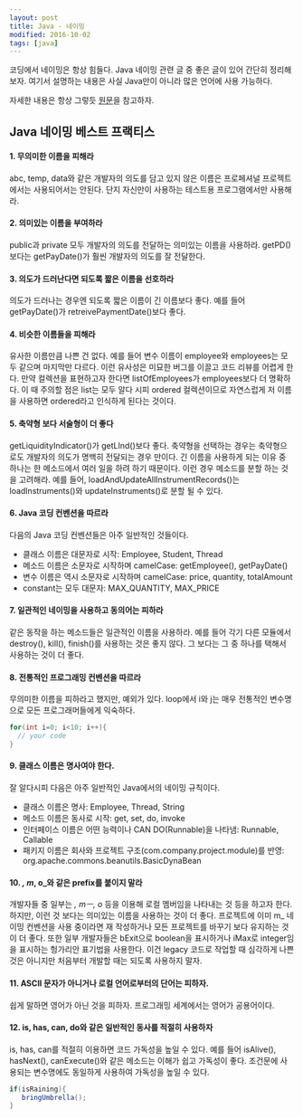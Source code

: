 ```yaml
---
layout: post
title: Java - 네이밍
modified: 2016-10-02
tags: [java]
---
```


코딩에서 네이밍은 항상 힘들다. Java 네이밍 관련 글 중 좋은 글이 있어 간단히 정리해 보자. 여기서 설명하는 내용은 사실 Java만이 아니라 많은 언어에 사용 가능하다. 

자세한 내용은 항상 그렇듯 [원문](http://javarevisited.blogspot.sg/2014/10/10-java-best-practices-to-name-variables-methods-classes-packages.html)을 참고하자.

## Java 네이밍 베스트 프랙티스  

#### 1. 무의미한 이름을 피해라

abc, temp, data와 같은 개발자의 의도를 담고 있지 않은 이름은 프로페셔널 프로젝트에서는 사용되어서는 안된다. 단지 자신만이 사용하는 테스트용 프로그램에서만 사용해라.

#### 2. 의미있는 이름을 부여하라 

public과 private 모두 개발자의 의도를 전달하는 의미있는 이름을 사용하라. getPD()보다는 getPayDate()가 훨씬 개발자의 의도를 잘 전달한다. 

#### 3. 의도가 드러난다면 되도록 짧은 이름을 선호하라

의도가 드러나는 경우엔 되도록 짧은 이름이 긴 이름보다 좋다. 예를 들어 getPayDate()가 retreivePaymentDate()보다 좋다. 

#### 4. 비슷한 이름들을 피해라

유사한 이름만큼 나쁜 건 없다. 예를 들어 변수 이름이 employee와 employees는 모두 같으며 마지막만 다르다. 이런 유사성은 미묘한 버그를 이끌고 코드 리뷰를 어렵게 한다. 만약 컬렉션을 표현하고자 한다면 listOfEmployees가 employees보다 더 명확하다. 이 때 주의할 점은 list는 모두 알다 시피 ordered 컬렉션이므로 자연스럽게 저 이름을 사용하면 ordered라고 인식하게 된다는 것이다. 

#### 5. 축약형 보다 서술형이 더 좋다

getLiquidityIndicator()가 getLInd()보다 좋다. 축약형을 선택하는 경우는 축약형으로도 개발자의 의도가 명백히 전달되는 경우 만이다. 
긴 이름을 사용하게 되는 이유 중 하나는 한 메소드에서 여러 일을 하려 하기 때문이다. 이런 경우 메소드를 분할 하는 것을 고려해라. 예를 들어, loadAndUpdateAllInstrumentRecords()는 loadInstruments()와 updateInstruments()로 분할 될 수 있다. 

#### 6. Java 코딩 컨벤션을 따르라

다음의 Java 코딩 컨벤션들은 아주 일반적인 것들이다. 

- 클래스 이름은 대문자로 시작: Employee, Student, Thread
- 메소드 이름은 소문자로 시작하며 camelCase: getEmployee(), getPayDate()
- 변수 이름은 역시 소문자로 시작하며 camelCase:  price, quantity, totalAmount
- constant는 모두 대문자: MAX_QUANTITY, MAX_PRICE

#### 7. 일관적인 네이밍을 사용하고 동의어는 피하라

같은 동작을 하는 메소드들은 일관적인 이름을 사용하라. 예를 들어 각기 다른 모듈에서 destroy(), kill(), finish()를 사용하는 것은 좋지 않다. 그 보다는 그 중 하나를 택해서 사용하는 것이 더 좋다. 

#### 8. 전통적인 프로그래밍 컨벤션을 따르라

무의미한 이름을 피하라고 했지만, 예외가 있다. loop에서 i와 j는 매우 전통적인 변수명으로 모든 프로그래머들에게 익숙하다. 

```java
for(int i=0; i<10; i++){
  // your code
}
```

#### 9. 클래스 이름은 명사여야 한다. 

잘 알다시피 다음은 아주 일반적인 Java에서의 네이밍 규칙이다. 

- 클래스 이름은 명사: Employee, Thread, String
- 메소드 이름은 동사로 시작: get, set, do, invoke
- 인터페이스 이름은 어떤 능력이나 CAN DO(Runnable)을 나타냄: Runnable, Callable
- 패키지 이름은 회사와 프로젝트 구조(com.company.project.module)를 반영: org.apache.commons.beanutils.BasicDynaBean

#### 10. _, m_, o_와 같은 prefix를 붙이지 말라

개발자들 중 일부는 _, mㅡ, o_ 등을 이용해 로컬 멤버임을 나타내는 것 등을 하고자 한다. 하지만, 이런 것 보다는 의미있는 이름을 사용하는 것이 더 좋다. 프로젝트에 이미 m_ 네이밍 컨벤션을 사용 중이라면 재 작성하거나 모든 프로젝트를 바꾸기 보다 유지하는 것이 더 좋다. 
또한 일부 개발자들은 bExit으로 boolean을 표시하거나 iMax로 integer임을 표시하는 헝가리안 표기법을 사용한다. 이건 legacy 코드로 작업할 때 심각하게 나쁜 것은 아니지만 처음부터 개발할 때는 되도록 사용하지 말자. 

#### 11. ASCII 문자가 아니거나 로컬 언어로부터의 단어는 피하자. 

쉽게 말하면 영어가 아닌 것을 피하자. 프로그래밍 세계에서는 영어가 공용어이다. 

#### 12. is, has, can, do와 같은 일반적인 동사를 적절히 사용하자 

is, has, can를 적절히 이용하면 코드 가독성을 높일 수 있다. 예를 들어 isAlive(), hasNext(), canExecute()와 같은 메소드는 이해가 쉽고 가독성이 좋다. 
조건문에 사용되는 변수명에도 동일하게 사용하여 가독성을 높일 수 있다. 

```java
if(isRaining){
   bringUmbrella();
}
```
